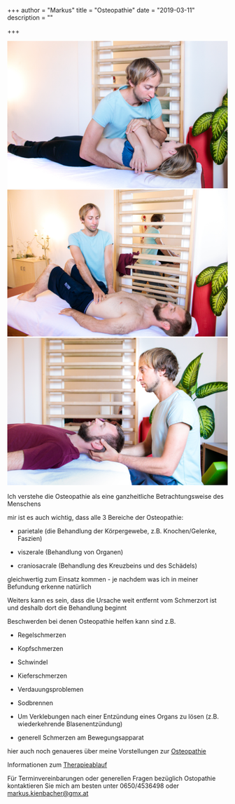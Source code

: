 +++
author = "Markus"
title = "Osteopathie"
date = "2019-03-11"
description = ""

+++

<img src="/img/osteopathie 3.jpg" >

<img src="/img/osteopathie 1.jpg" >

<img src="/img/osteopathie 2.jpg" >


Ich verstehe die Osteopathie als eine ganzheitliche Betrachtungsweise des Menschens

mir ist es auch wichtig, dass alle 3 Bereiche der Osteopathie:
* parietale (die Behandlung der Körpergewebe, z.B. Knochen/Gelenke, Faszien)

* viszerale (Behandlung von Organen) 

* craniosacrale (Behandlung des Kreuzbeins und des Schädels)

 gleichwertig zum Einsatz kommen - je nachdem was ich in meiner Befundung erkenne natürlich


Weiters kann es sein, dass die Ursache weit entfernt vom Schmerzort ist und deshalb dort die Behandlung beginnt

Beschwerden bei denen Osteopathie helfen kann sind z.B.
* Regelschmerzen

* Kopfschmerzen

* Schwindel

* Kieferschmerzen

* Verdauungsproblemen

* Sodbrennen

* Um Verklebungen nach einer Entzündung eines Organs zu lösen (z.B. wiederkehrende Blasenentzündung)

* generell Schmerzen am Bewegungsapparat

hier auch noch genaueres über meine Vorstellungen zur [Osteopathie](/osteopathiemeinesicht)

Informationen zum [Therapieablauf](/infoszurtherapie)

Für Terminvereinbarungen oder generellen Fragen bezüglich Ostopathie kontaktieren Sie mich am besten unter 0650/4536498 oder markus.kienbacher@gmx.at

